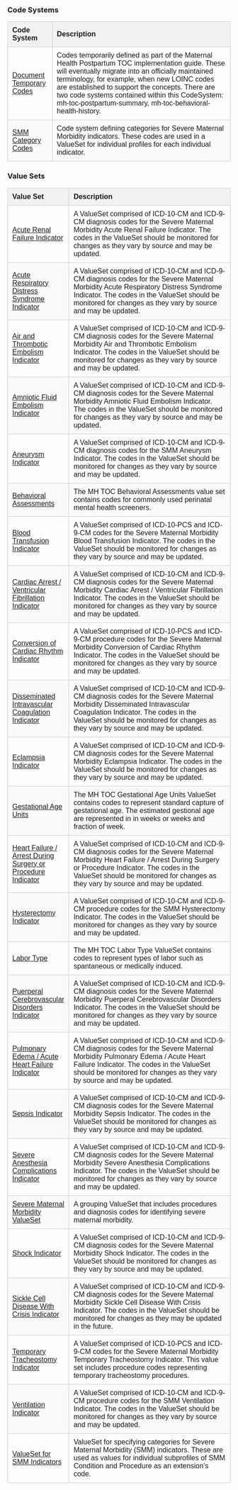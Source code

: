 <style>
   
   .terminology-table {

      width: 100%;
      border-collapse: collapse;
      font-family: Arial, sans-serif;

   }

   .terminology-table th, .terminology-table td {

      padding: 10px;
      border: 1px solid #ccc;
      text-align: left;

   }

   .terminology-table td {

      vertical-align: middle;

    }

   .terminology-table-name {

      width: 20%;
      

   }

   .terminology-table-description {

      width: 80%;

   }
   
   .terminology-table thead {

      background-color: #f2f2f2;

   }

   .terminology-table tr:nth-child(even) {

      background-color: #fafafa;

   }

</style>


### Code Systems

<table class="terminology-table">
   <thead>
      <tr>
         <th class="terminology-table-name">Code System</th>
         <th class="terminology-table-description">Description</th>
      </tr>
   </thead>
   <tbody>
      <tr>
         <td><a href="CodeSystem-mh-toc-postpartum-temp.html">Document Temporary Codes</a></td>
         <td>
            Codes temporarily defined as part of the Maternal Health Postpartum TOC implementation guide. These will eventually migrate into an officially maintained terminology, for example, when new LOINC codes are established to support the concepts. There are two code systems contained within this CodeSystem: mh-toc-postpartum-summary, mh-toc-behavioral-health-history.
         </td>
      </tr>
      <tr>
         <td><a href="CodeSystem-mh-toc-smm-category-codes.html">SMM Category Codes</a></td>
         <td>
            Code system defining categories for Severe Maternal Morbidity indicators. These codes are used in a ValueSet for individual profiles for each individual indicator.
         </td>
      </tr>
   </tbody>
</table>


### Value Sets

<table class="terminology-table">
   <thead>
      <tr>
         <th class="terminology-table-name">Value Set</th>
         <th class="terminology-table-description">Description</th>
      </tr>
   </thead>
   <tbody>
      <tr>
         <td><a href="ValueSet-mh-toc-smm-acute-renal-failure.html">Acute Renal Failure Indicator</a></td>
         <td>
            A ValueSet comprised of ICD-10-CM and ICD-9-CM diagnosis codes for the Severe Maternal Morbidity Acute Renal Failure Indicator. The codes in the ValueSet should be monitored for changes as they vary by source and may be updated.
         </td>
      </tr>
      <tr>
         <td><a href="ValueSet-mh-toc-smm-acute-respiratory-distress.html">Acute Respiratory Distress Syndrome Indicator</a></td>
         <td>
            A ValueSet comprised of ICD-10-CM and ICD-9-CM diagnosis codes for the Severe Maternal Morbidity Acute Respiratory Distress Syndrome Indicator. The codes in the ValueSet should be monitored for changes as they vary by source and may be updated.
         </td>
      </tr>
      <tr>
         <td><a href="ValueSet-mh-toc-smm-air-thrombotic-embolism.html">Air and Thrombotic Embolism Indicator</a></td>
         <td>
            A ValueSet comprised of ICD-10-CM and ICD-9-CM diagnosis codes for the Severe Maternal Morbidity Air and Thrombotic Embolism Indicator. The codes in the ValueSet should be monitored for changes as they vary by source and may be updated.
         </td>
      </tr>
      <tr>
         <td><a href="ValueSet-mh-toc-smm-amniotic-fluid-embolism.html">Amniotic Fluid Embolism Indicator</a></td>
         <td>
            A ValueSet comprised of ICD-10-CM and ICD-9-CM diagnosis codes for the Severe Maternal Morbidity Amniotic Fluid Embolism Indicator. The codes in the ValueSet should be monitored for changes as they vary by source and may be updated.
         </td>
      </tr>
      <tr>
         <td><a href="ValueSet-mh-toc-smm-aneurysm.html">Aneurysm Indicator</a></td>
         <td>
            A ValueSet comprised of ICD-10-CM and ICD-9-CM diagnosis codes for the SMM Aneurysm Indicator. The codes in the ValueSet should be monitored for changes as they vary by source and may be updated.
         </td>
      </tr>
      <tr>
         <td><a href="ValueSet-mh-toc-behavioral-assessments.html">Behavioral Assessments</a></td>
         <td>
            The MH TOC Behavioral Assessments value set contains codes for commonly used perinatal mental health screeners.  
         </td>
      </tr>
      <tr>
         <td><a href="ValueSet-mh-toc-smm-blood-transfusion.html">Blood Transfusion Indicator</a></td>
         <td>
            A ValueSet comprised of ICD-10-PCS and ICD-9-CM codes for the Severe Maternal Morbidity Blood Transfusion Indicator. The codes in the ValueSet should be monitored for changes as they vary by source and may be updated.
         </td>
      </tr>
      <tr>
         <td><a href="ValueSet-mh-toc-smm-cardiac-arrest.html">Cardiac Arrest / Ventricular Fibrillation Indicator</a></td>
         <td>
            A ValueSet comprised of ICD-10-CM and ICD-9-CM diagnosis codes for the Severe Maternal Morbidity Cardiac Arrest / Ventricular Fibrillation Indicator. The codes in the ValueSet should be monitored for changes as they vary by source and may be updated.
         </td>
      </tr>
      <tr>
         <td><a href="ValueSet-mh-toc-smm-conversion-cardiac-rhythm.html">Conversion of Cardiac Rhythm Indicator</a></td>
         <td>
            A ValueSet comprised of ICD-10-PCS and ICD-9-CM procedure codes for the Severe Maternal Morbidity Conversion of Cardiac Rhythm Indicator. The codes in the ValueSet should be monitored for changes as they vary by source and may be updated.
         </td>
      </tr>
      <tr>
         <td><a href="ValueSet-mh-toc-smm-intravascular-coagulation.html">Disseminated Intravascular Coagulation Indicator</a></td>
         <td>
            A ValueSet comprised of ICD-10-CM and ICD-9-CM diagnosis codes for the Severe Maternal Morbidity Disseminated Intravascular Coagulation Indicator. The codes in the ValueSet should be monitored for changes as they vary by source and may be updated.
         </td>
      </tr>
      <tr>
         <td><a href="ValueSet-mh-toc-smm-eclampsia.html">Eclampsia Indicator</a></td>
         <td>
            A ValueSet comprised of ICD-10-CM and ICD-9-CM diagnosis codes for the Severe Maternal Morbidity Eclampsia Indicator. The codes in the ValueSet should be monitored for changes as they vary by source and may be updated.
         </td>
      </tr>
      <tr>
         <td><a href="ValueSet-mh-toc-gestational-age-units.html">Gestational Age Units</a></td>
         <td>
            The MH TOC Gestational Age Units ValueSet contains codes to represent standard capture of gestational age. The estimated gestional age are represented in in weeks or weeks and fraction of week.
         </td>
      </tr>
      <tr>
         <td><a href="ValueSet-mh-toc-smm-heart-failure-arrest.html">Heart Failure / Arrest During Surgery or Procedure Indicator</a></td>
         <td>
            A ValueSet comprised of ICD-10-CM and ICD-9-CM diagnosis codes for the Severe Maternal Morbidity Heart Failure / Arrest During Surgery or Procedure Indicator. The codes in the ValueSet should be monitored for changes as they vary by source and may be updated.
         </td>
      </tr>
      <tr>
         <td><a href="ValueSet-mh-toc-smm-hysterectomy.html">Hysterectomy Indicator</a></td>
         <td>
            A ValueSet comprised of ICD-10-CM and ICD-9-CM procedure codes for the SMM Hysterectomy Indicator. The codes in the ValueSet should be monitored for changes as they vary by source and may be updated.
         </td>
      </tr>
      <tr>
         <td><a href="ValueSet-mh-toc-labor-type.html">Labor Type</a></td>
         <td>
            The MH TOC Labor Type ValueSet contains codes to represent types of labor such as spantaneous or medically induced.
         </td>
      </tr>
      <tr>
         <td><a href="ValueSet-mh-toc-smm-puerperal-cerebrovascular-disorders.html">Puerperal Cerebrovascular Disorders Indicator</a></td>
         <td>
            A ValueSet comprised of ICD-10-CM and ICD-9-CM diagnosis codes for the Severe Maternal Morbidity Puerperal Cerebrovascular Disorders Indicator. The codes in the ValueSet should be monitored for changes as they vary by source and may be updated.
         </td>
      </tr>
      <tr>
         <td><a href="ValueSet-mh-toc-smm-pulmonary-edema-acute-heart-failure.html">Pulmonary Edema / Acute Heart Failure Indicator</a></td>
         <td>
            A ValueSet comprised of ICD-10-CM and ICD-9-CM diagnosis codes for the Severe Maternal Morbidity Pulmonary Edema / Acute Heart Failure Indicator. The codes in the ValueSet should be monitored for changes as they vary by source and may be updated.
         </td>
      </tr>
      <tr>
         <td><a href="ValueSet-mh-toc-smm-sepsis.html">Sepsis Indicator</a></td>
         <td>
            A ValueSet comprised of ICD-10-CM and ICD-9-CM diagnosis codes for the Severe Maternal Morbidity Sepsis Indicator. The codes in the ValueSet should be monitored for changes as they vary by source and may be updated.
         </td>
      </tr>
      <tr>
         <td><a href="ValueSet-mh-toc-smm-anesthesia-complications.html">Severe Anesthesia Complications Indicator</a></td>
         <td>
            A ValueSet comprised of ICD-10-CM and ICD-9-CM diagnosis codes for the Severe Maternal Morbidity Severe Anesthesia Complications Indicator. The codes in the ValueSet should be monitored for changes as they vary by source and may be updated.
         </td>
      </tr>
      <tr>
         <td><a href="ValueSet-mh-toc-smm-category-group.html">Severe Maternal Morbidity ValueSet</a></td>
         <td>
            A grouping ValueSet that includes procedures and diagnosis codes for identifying severe maternal morbidity.
         </td>
      </tr>
      <tr>
         <td><a href="ValueSet-mh-toc-smm-shock.html">Shock Indicator</a></td>
         <td>
            A ValueSet comprised of ICD-10-CM and ICD-9-CM diagnosis codes for the Severe Maternal Morbidity Shock Indicator. The codes in the ValueSet should be monitored for changes as they vary by source and may be updated.
         </td>
      </tr>
      <tr>
         <td><a href="ValueSet-mh-toc-smm-sickle-cell-crisis.html">Sickle Cell Disease With Crisis Indicator</a></td>
         <td>
            A ValueSet comprised of ICD-10-CM and ICD-9-CM diagnosis codes for the Severe Maternal Morbidity Sickle Cell Disease With Crisis Indicator. The codes in the ValueSet should be monitored for changes as they may be updated in the future.
         </td>
      </tr>
      <tr>
         <td><a href="ValueSet-mh-toc-smm-temporary-tracheostomy.html">Temporary Tracheostomy Indicator</a></td>
         <td>
            A ValueSet comprised of ICD-10-PCS and ICD-9-CM codes for the Severe Maternal Morbidity Temporary Tracheostomy Indicator. This value set includes procedure codes representing temporary tracheostomy procedures.
         </td>
      </tr>
      <tr>
         <td><a href="ValueSet-mh-toc-smm-ventilation.html">Ventilation Indicator</a></td>
         <td>
            A ValueSet comprised of ICD-10-CM and ICD-9-CM procedure codes for the SMM Ventilation Indicator. The codes in the ValueSet should be monitored for changes as they vary by source and may be updated.
         </td>
      </tr>
      <tr>
         <td><a href="ValueSet-mh-toc-smm-category-values.html">ValueSet for SMM Indicators</a></td>
         <td>
            ValueSet for specifying categories for Severe Maternal Morbidity (SMM) indicators. These are used as values for individual subprofiles of SMM Condition and Procedure as an extension's code.
         </td>
      </tr>
   </tbody>
</table>


